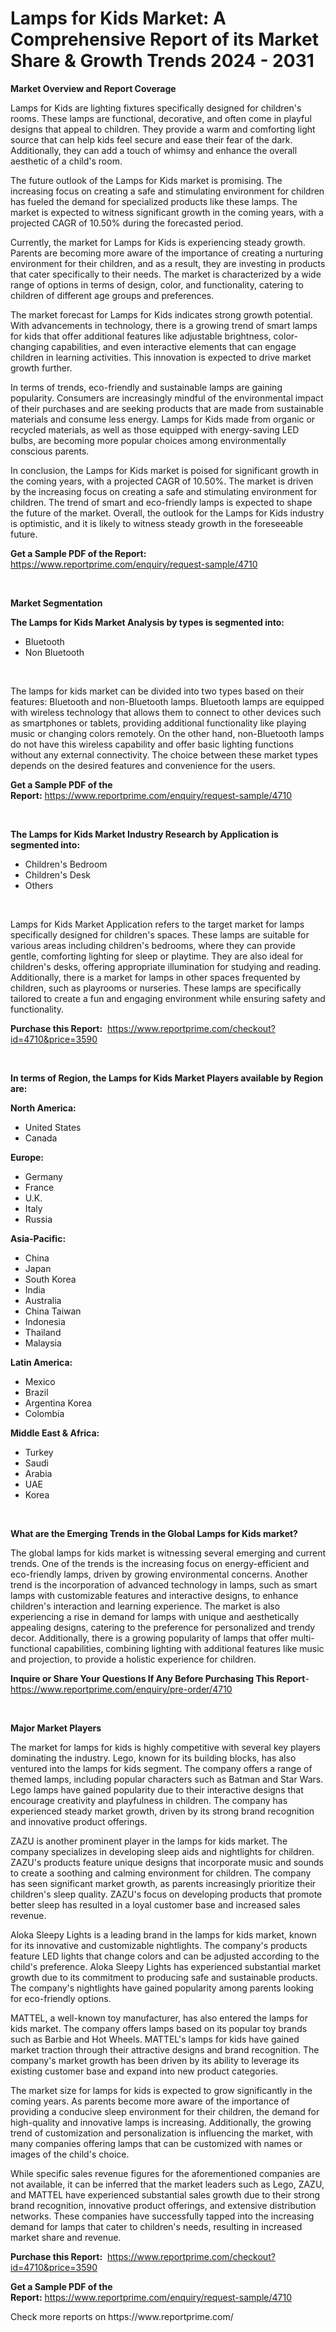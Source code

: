 <p><h1>Lamps for Kids Market: A Comprehensive Report of its Market Share & Growth Trends 2024 - 2031</h1></p><p><strong>Market Overview and Report Coverage</strong></p>
<p><p>Lamps for Kids are lighting fixtures specifically designed for children's rooms. These lamps are functional, decorative, and often come in playful designs that appeal to children. They provide a warm and comforting light source that can help kids feel secure and ease their fear of the dark. Additionally, they can add a touch of whimsy and enhance the overall aesthetic of a child's room.</p><p>The future outlook of the Lamps for Kids market is promising. The increasing focus on creating a safe and stimulating environment for children has fueled the demand for specialized products like these lamps. The market is expected to witness significant growth in the coming years, with a projected CAGR of 10.50% during the forecasted period.</p><p>Currently, the market for Lamps for Kids is experiencing steady growth. Parents are becoming more aware of the importance of creating a nurturing environment for their children, and as a result, they are investing in products that cater specifically to their needs. The market is characterized by a wide range of options in terms of design, color, and functionality, catering to children of different age groups and preferences.</p><p>The market forecast for Lamps for Kids indicates strong growth potential. With advancements in technology, there is a growing trend of smart lamps for kids that offer additional features like adjustable brightness, color-changing capabilities, and even interactive elements that can engage children in learning activities. This innovation is expected to drive market growth further.</p><p>In terms of trends, eco-friendly and sustainable lamps are gaining popularity. Consumers are increasingly mindful of the environmental impact of their purchases and are seeking products that are made from sustainable materials and consume less energy. Lamps for Kids made from organic or recycled materials, as well as those equipped with energy-saving LED bulbs, are becoming more popular choices among environmentally conscious parents.</p><p>In conclusion, the Lamps for Kids market is poised for significant growth in the coming years, with a projected CAGR of 10.50%. The market is driven by the increasing focus on creating a safe and stimulating environment for children. The trend of smart and eco-friendly lamps is expected to shape the future of the market. Overall, the outlook for the Lamps for Kids industry is optimistic, and it is likely to witness steady growth in the foreseeable future.</p></p>
<p><strong>Get a Sample PDF of the Report:</strong> <a href="https://www.reportprime.com/enquiry/request-sample/4710">https://www.reportprime.com/enquiry/request-sample/4710</a></p>
<p>&nbsp;</p>
<p><strong>Market Segmentation</strong></p>
<p><strong>The Lamps for Kids Market Analysis by types is segmented into:</strong></p>
<p><ul><li>Bluetooth</li><li>Non Bluetooth</li></ul></p>
<p>&nbsp;</p>
<p><p>The lamps for kids market can be divided into two types based on their features: Bluetooth and non-Bluetooth lamps. Bluetooth lamps are equipped with wireless technology that allows them to connect to other devices such as smartphones or tablets, providing additional functionality like playing music or changing colors remotely. On the other hand, non-Bluetooth lamps do not have this wireless capability and offer basic lighting functions without any external connectivity. The choice between these market types depends on the desired features and convenience for the users.</p></p>
<p><strong>Get a Sample PDF of the Report:</strong>&nbsp;<a href="https://www.reportprime.com/enquiry/request-sample/4710">https://www.reportprime.com/enquiry/request-sample/4710</a></p>
<p>&nbsp;</p>
<p><strong>The Lamps for Kids Market Industry Research by Application is segmented into:</strong></p>
<p><ul><li>Children's Bedroom</li><li>Children's Desk</li><li>Others</li></ul></p>
<p>&nbsp;</p>
<p><p>Lamps for Kids Market Application refers to the target market for lamps specifically designed for children's spaces. These lamps are suitable for various areas including children's bedrooms, where they can provide gentle, comforting lighting for sleep or playtime. They are also ideal for children's desks, offering appropriate illumination for studying and reading. Additionally, there is a market for lamps in other spaces frequented by children, such as playrooms or nurseries. These lamps are specifically tailored to create a fun and engaging environment while ensuring safety and functionality.</p></p>
<p><strong>Purchase this Report:</strong>&nbsp; <a href="https://www.reportprime.com/checkout?id=4710&price=3590">https://www.reportprime.com/checkout?id=4710&price=3590</a></p>
<p>&nbsp;</p>
<p><strong>In terms of Region, the Lamps for Kids Market Players available by Region are:</strong></p>
<p>
    <p> <strong> North America: </strong>
        <ul>
            <li>United States</li>
            <li>Canada</li>
        </ul>
        </p> 
    <p> <strong> Europe: </strong>
        <ul>
            <li>Germany</li>
            <li>France</li>
            <li>U.K.</li>
            <li>Italy</li>
            <li>Russia</li>
        </ul>
        </p> 
    <p> <strong> Asia-Pacific: </strong>
        <ul>
            <li>China</li>
            <li>Japan</li>
            <li>South Korea</li>
            <li>India</li>
            <li>Australia</li>
            <li>China Taiwan</li>
            <li>Indonesia</li>
            <li>Thailand</li>
            <li>Malaysia</li>
        </ul>
        </p> 
    <p> <strong> Latin America: </strong>
        <ul>
            <li>Mexico</li>
            <li>Brazil</li>
            <li>Argentina Korea</li>
            <li>Colombia</li>
        </ul>
        </p> 
    <p> <strong> Middle East & Africa: </strong>
        <ul>
            <li>Turkey</li>
            <li>Saudi</li>
            <li>Arabia</li>
            <li>UAE</li>
            <li>Korea</li>
        </ul>
    </p>
    </p>
<p>&nbsp;</p>
<p><strong>What are the Emerging Trends in the Global Lamps for Kids market?</strong></p>
<p><p>The global lamps for kids market is witnessing several emerging and current trends. One of the trends is the increasing focus on energy-efficient and eco-friendly lamps, driven by growing environmental concerns. Another trend is the incorporation of advanced technology in lamps, such as smart lamps with customizable features and interactive designs, to enhance children's interaction and learning experience. The market is also experiencing a rise in demand for lamps with unique and aesthetically appealing designs, catering to the preference for personalized and trendy decor. Additionally, there is a growing popularity of lamps that offer multi-functional capabilities, combining lighting with additional features like music and projection, to provide a holistic experience for children.</p></p>
<p><strong>Inquire or Share Your Questions If Any Before Purchasing This Report</strong>- <a href="https://www.reportprime.com/enquiry/pre-order/4710">https://www.reportprime.com/enquiry/pre-order/4710</a></p>
<p>&nbsp;</p>
<p><strong>Major Market Players</strong></p>
<p><p>The market for lamps for kids is highly competitive with several key players dominating the industry. Lego, known for its building blocks, has also ventured into the lamps for kids segment. The company offers a range of themed lamps, including popular characters such as Batman and Star Wars. Lego lamps have gained popularity due to their interactive designs that encourage creativity and playfulness in children. The company has experienced steady market growth, driven by its strong brand recognition and innovative product offerings.</p><p>ZAZU is another prominent player in the lamps for kids market. The company specializes in developing sleep aids and nightlights for children. ZAZU's products feature unique designs that incorporate music and sounds to create a soothing and calming environment for children. The company has seen significant market growth, as parents increasingly prioritize their children's sleep quality. ZAZU's focus on developing products that promote better sleep has resulted in a loyal customer base and increased sales revenue.</p><p>Aloka Sleepy Lights is a leading brand in the lamps for kids market, known for its innovative and customizable nightlights. The company's products feature LED lights that change colors and can be adjusted according to the child's preference. Aloka Sleepy Lights has experienced substantial market growth due to its commitment to producing safe and sustainable products. The company's nightlights have gained popularity among parents looking for eco-friendly options.</p><p>MATTEL, a well-known toy manufacturer, has also entered the lamps for kids market. The company offers lamps based on its popular toy brands such as Barbie and Hot Wheels. MATTEL's lamps for kids have gained market traction through their attractive designs and brand recognition. The company's market growth has been driven by its ability to leverage its existing customer base and expand into new product categories.</p><p>The market size for lamps for kids is expected to grow significantly in the coming years. As parents become more aware of the importance of providing a conducive sleep environment for their children, the demand for high-quality and innovative lamps is increasing. Additionally, the growing trend of customization and personalization is influencing the market, with many companies offering lamps that can be customized with names or images of the child's choice.</p><p>While specific sales revenue figures for the aforementioned companies are not available, it can be inferred that the market leaders such as Lego, ZAZU, and MATTEL have experienced substantial sales growth due to their strong brand recognition, innovative product offerings, and extensive distribution networks. These companies have successfully tapped into the increasing demand for lamps that cater to children's needs, resulting in increased market share and revenue.</p></p>
<p><strong>Purchase this Report:</strong>&nbsp;&nbsp;<a href="https://www.reportprime.com/checkout?id=4710&price=3590">https://www.reportprime.com/checkout?id=4710&price=3590</a></p>
<p></p>
<p><strong>Get a Sample PDF of the Report:</strong>&nbsp;<a href="https://www.reportprime.com/enquiry/request-sample/4710">https://www.reportprime.com/enquiry/request-sample/4710</a></p>
<p>Check more reports on https://www.reportprime.com/</p>
